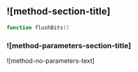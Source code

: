 ## ![method-section-title]


```lua
function flushBits()
```


### ![method-parameters-section-title]

![method-no-parameters-text]


